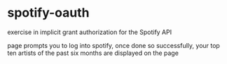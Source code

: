 # spotify-oauth

exercise in implicit grant authorization for the Spotify API

page prompts you to log into spotify, once done so successfully, your top ten artists of the past six months are displayed on the page
